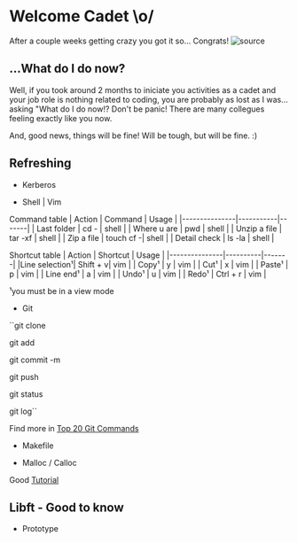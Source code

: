# Welcome Cadet \o/

After a couple weeks getting crazy you got it so... Congrats!
![source](https://user-images.githubusercontent.com/61021800/74871349-14c6c180-533a-11ea-90c9-1b0e2d6fa505.gif)


## ...What do I do now?
Well, if you took around 2 months to iniciate you activities as a cadet and your job role is nothing related to coding, you are probably as lost as I was... asking "What do I do now!?
Don't be panic! There are many collegues feeling exactly like you now.

And, good news, things will be fine! Will be tough, but will be fine. :)

## Refreshing
* Kerberos

* Shell | Vim

Command table
| Action        | Command   | Usage |
|---------------|-----------|-------|
|  Last folder  |    cd -   | shell |
| Where u are   |    pwd    | shell |
| Unzip a file  | tar -xf   | shell |
| Zip a file    | touch cf -| shell |
| Detail check  | ls -la    | shell |


Shortcut table
| Action        | Shortcut | Usage |
|---------------|----------|-------|
|Line selection¹| Shift + v| vim   |
|     Copy¹     |     y    | vim   |
|     Cut¹      |     x    | vim   |
|    Paste¹     |     p    | vim   |
|   Line end¹   |     a    | vim   |
|     Undo¹     |     u    | vim   |
|     Redo¹     | Ctrl + r | vim   |

¹you must be in a view mode


* Git

``git clone

git add

git commit -m <comment>

git push

git status

git log``

Find more in [Top 20 Git Commands](https://dzone.com/articles/top-20-git-commands-with-examples)

* Makefile

* Malloc / Calloc

Good [Tutorial](https://www.embarcados.com.br/introducao-ao-makefile/)

## Libft - Good to know
* Prototype
